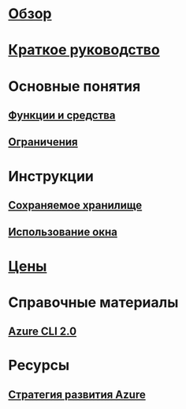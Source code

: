 # [Обзор](overview.md)

# [Краткое руководство](quickstart.md)

# Основные понятия
## [Функции и средства](features.md)
## [Ограничения](limitations.md)

# Инструкции
## [Сохраняемое хранилище](persisting-shell-storage.md)
## [Использование окна](using-the-shell-window.md)

# [Цены](pricing.md)

# Справочные материалы
## [Azure CLI 2.0](/cli/azure) 
# Ресурсы
## [Стратегия развития Azure](https://azure.microsoft.com/roadmap/?category=monitoring-management)
